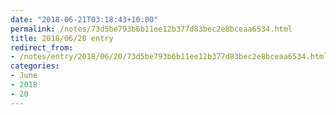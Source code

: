 ```yaml
---
date: "2018-06-21T03:18:43+10:00"
permalink: /notes/73d5be793b6b11ee12b377d83bec2e8bceaa6534.html
title: 2018/06/20 entry
redirect_from:
- /notes/entry/2018/06/20/73d5be793b6b11ee12b377d83bec2e8bceaa6534.html
categories:
- June
- 2018
- 20
---
```

